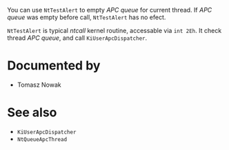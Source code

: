 You can use `NtTestAlert` to empty *APC queue* for current thread. If *APC queue* was empty before call, `NtTestAlert` has no efect.

`NtTestAlert` is typical *ntcall* kernel routine, accessable via `int 2Eh`. It check thread *APC queue*, and call `KiUserApcDispatcher`.

# Documented by

* Tomasz Nowak

# See also

* `KiUserApcDispatcher`
* `NtQueueApcThread`
